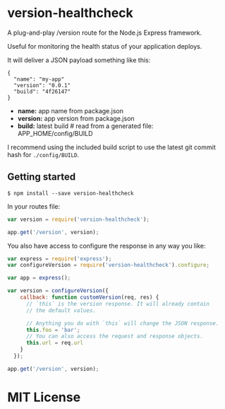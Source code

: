 version-healthcheck
===================

A plug-and-play /version route for the Node.js Express framework.

Useful for monitoring the health status of your application deploys.

It will deliver a JSON payload something like this:

```
{
  "name": "my-app"
  "version": "0.0.1"
  "build": "4f26147"
}
```

* **name:** app name from package.json
* **version:** app version from package.json
* **build:** latest build # read from a generated file: APP_HOME/config/BUILD

I recommend using the included build script to use the latest git commit hash for `./config/BUILD`.


## Getting started

```
$ npm install --save version-healthcheck
```

In your routes file:

```js
var version = require('version-healthcheck');

app.get('/version', version);
```

You also have access to configure the response in any way you like:

```js
var express = require('express');
var configureVersion = require('version-healthcheck').configure;

var app = express();

var version = configureVersion({
    callback: function customVersion(req, res) {
      // `this` is the version response. It will already contain
      // the default values.

      // Anything you do with `this` will change the JSON response.
      this.foo = 'bar';
      // You can also access the request and response objects.
      this.url = req.url
    }
  });

app.get('/version', version);
```

# MIT License #

